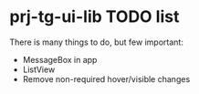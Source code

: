 # prj-tg-ui-lib TODO list

There is many things to do, but few important:

* MessageBox in app
* ListView
* Remove non-required hover/visible changes


